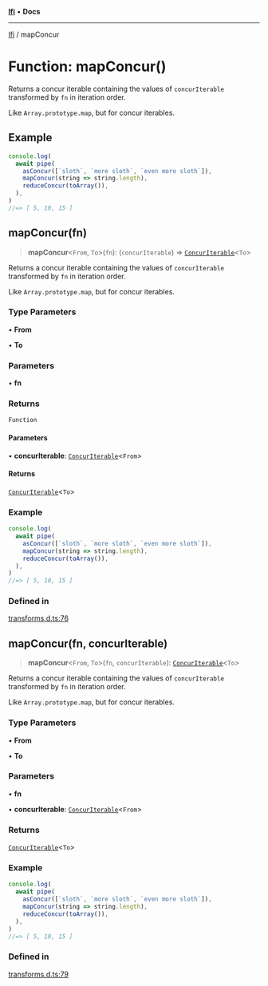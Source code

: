 [**lfi**](../readme.md) • **Docs**

***

[lfi](../globals.md) / mapConcur

# Function: mapConcur()

Returns a concur iterable containing the values of `concurIterable`
transformed by `fn` in iteration order.

Like `Array.prototype.map`, but for concur iterables.

## Example

```js
console.log(
  await pipe(
    asConcur([`sloth`, `more sloth`, `even more sloth`]),
    mapConcur(string => string.length),
    reduceConcur(toArray()),
  ),
)
//=> [ 5, 10, 15 ]
```

## mapConcur(fn)

> **mapConcur**\<`From`, `To`\>(`fn`): (`concurIterable`) => [`ConcurIterable`](../type-aliases/ConcurIterable.md)\<`To`\>

Returns a concur iterable containing the values of `concurIterable`
transformed by `fn` in iteration order.

Like `Array.prototype.map`, but for concur iterables.

### Type Parameters

• **From**

• **To**

### Parameters

• **fn**

### Returns

`Function`

#### Parameters

• **concurIterable**: [`ConcurIterable`](../type-aliases/ConcurIterable.md)\<`From`\>

#### Returns

[`ConcurIterable`](../type-aliases/ConcurIterable.md)\<`To`\>

### Example

```js
console.log(
  await pipe(
    asConcur([`sloth`, `more sloth`, `even more sloth`]),
    mapConcur(string => string.length),
    reduceConcur(toArray()),
  ),
)
//=> [ 5, 10, 15 ]
```

### Defined in

[transforms.d.ts:76](https://github.com/TomerAberbach/lfi/blob/a3eb3a94b2928b5200a7bcd0a14fdc70f0cb5947/src/operations/transforms.d.ts#L76)

## mapConcur(fn, concurIterable)

> **mapConcur**\<`From`, `To`\>(`fn`, `concurIterable`): [`ConcurIterable`](../type-aliases/ConcurIterable.md)\<`To`\>

Returns a concur iterable containing the values of `concurIterable`
transformed by `fn` in iteration order.

Like `Array.prototype.map`, but for concur iterables.

### Type Parameters

• **From**

• **To**

### Parameters

• **fn**

• **concurIterable**: [`ConcurIterable`](../type-aliases/ConcurIterable.md)\<`From`\>

### Returns

[`ConcurIterable`](../type-aliases/ConcurIterable.md)\<`To`\>

### Example

```js
console.log(
  await pipe(
    asConcur([`sloth`, `more sloth`, `even more sloth`]),
    mapConcur(string => string.length),
    reduceConcur(toArray()),
  ),
)
//=> [ 5, 10, 15 ]
```

### Defined in

[transforms.d.ts:79](https://github.com/TomerAberbach/lfi/blob/a3eb3a94b2928b5200a7bcd0a14fdc70f0cb5947/src/operations/transforms.d.ts#L79)
